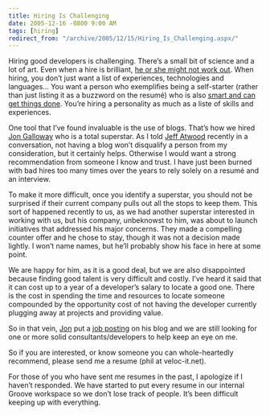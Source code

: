 ```yaml
---
title: Hiring Is Challenging
date: 2005-12-16 -0800 9:00 AM
tags: [hiring]
redirect_from: "/archive/2005/12/15/Hiring_Is_Challenging.aspx/"
---
```


Hiring good developers is challenging. There’s a small bit of science and a lot of art. Even when a hire is brilliant, [he or she might not work out](https://haacked.com/archive/2005/12/16/ya-gotta-be-a-bit-macguyver.aspx/). When hiring, you don’t just want a list of experiences, technologies and languages... You want a person who exemplifies being a self-starter
(rather than just listing it as a buzzword on the resumé) who is also [smart and can get things
done](http://www.joelonsoftware.com/articles/fog0000000073.html). You’re hiring a personality as much as a liste of skills and experiences.

One tool that I’ve found invaluable is the use of blogs. That’s how we hired [Jon Galloway](http://weblogs.asp.net/jgalloway/) who is a total superstar. As I told [Jeff Atwood](http://codinghorror.com/blog/) recently in a conversation, not having a blog won’t disqualify a person from my consideration, but it certainly helps. Otherwise I would want a strong recommendation from someone I know and trust. I have just been burned with bad hires too many times over the years to rely solely on a resumé and an interview.

To make it more difficult, once you identify a superstar, you should not be surprised if their current company pulls out all the stops to keep them. This sort of happened recently to us, as we had another superstar interested in working with us, but his company, unbeknowst to him, was about to launch initiatives that addressed his major concerns. They made a compelling counter offer and he chose to stay, though it was not a decision made lightly. I won’t name names, but he’ll probably show his
face in here at some point.

We are happy for him, as it is a good deal, but we are also disappointed because finding good talent is very difficult and costly. I’ve heard it said that it can cost up to a year of a developer’s salary to locate a good one. There is the cost in spending the time and resources to locate someone compounded by the opportunity cost of not having the developer
currently plugging away at projects and providing value.

So in that vein, [Jon](http://weblogs.asp.net/jgalloway/) put a [job posting](http://weblogs.asp.net/jgalloway/archive/2005/11/26/431591.aspx) on his blog and we are still looking for one or more solid consultants/developers to help keep an eye on me.

So if you are interested, or know someone you can whole-heartedly recommend, please send me a resume (phil at veloc-it.net).

For those of you who have sent me resumes in the past, I apologize if I haven’t responded. We have started to put every resume in our internal Groove workspace so we don’t lose track of people. It’s been difficult keeping up with everything.
